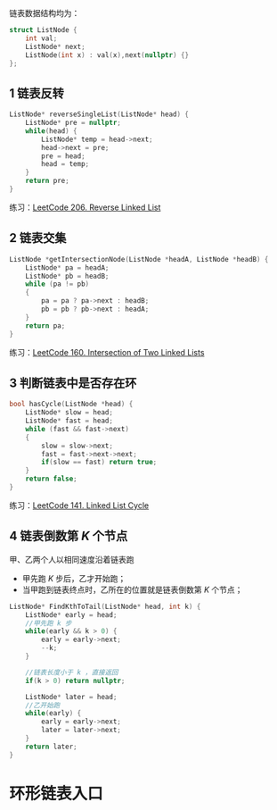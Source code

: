链表数据结构均为：
```cpp
struct ListNode {
	int val;
	ListNode* next;
	ListNode(int x) : val(x),next(nullptr) {}
};
```

## 1 链表反转
```cpp
ListNode* reverseSingleList(ListNode* head) {
	ListNode* pre = nullptr;
	while(head) {
		ListNode* temp = head->next;
		head->next = pre;
		pre = head;
		head = temp;
	}
	return pre;
}
```
练习：[LeetCode 206. Reverse Linked List](https://leetcode.com/problems/reverse-linked-list/)

## 2 链表交集
```cpp
ListNode *getIntersectionNode(ListNode *headA, ListNode *headB) {
	ListNode* pa = headA;
	ListNode* pb = headB;
	while (pa != pb)
	{
		pa = pa ? pa->next : headB;
		pb = pb ? pb->next : headA;
	}
	return pa;
}
```
练习：[LeetCode 160. Intersection of Two Linked Lists](https://leetcode.com/problems/intersection-of-two-linked-lists/)

## 3 判断链表中是否存在环
```cpp
bool hasCycle(ListNode *head) {
	ListNode* slow = head;
	ListNode* fast = head;
	while (fast && fast->next)
	{
		slow = slow->next;
		fast = fast->next->next;
		if(slow == fast) return true;
	}
	return false;
}
```
练习：[LeetCode 141. Linked List Cycle](https://leetcode.com/problems/linked-list-cycle/)

## 4 链表倒数第 $K$ 个节点
甲、乙两个人以相同速度沿着链表跑
- 甲先跑 $K$ 步后，乙才开始跑；
- 当甲跑到链表终点时，乙所在的位置就是链表倒数第 $K$ 个节点；
```cpp
ListNode* FindKthToTail(ListNode* head, int k) {
    ListNode* early = head;
    //甲先跑 k 步
    while(early && k > 0) {
        early = early->next;
        --k;
    }

    //链表长度小于 k ，直接返回
    if(k > 0) return nullptr;

    ListNode* later = head;
    //乙开始跑
    while(early) {
        early = early->next;
        later = later->next;
    }
    return later;
}
```

# 环形链表入口



